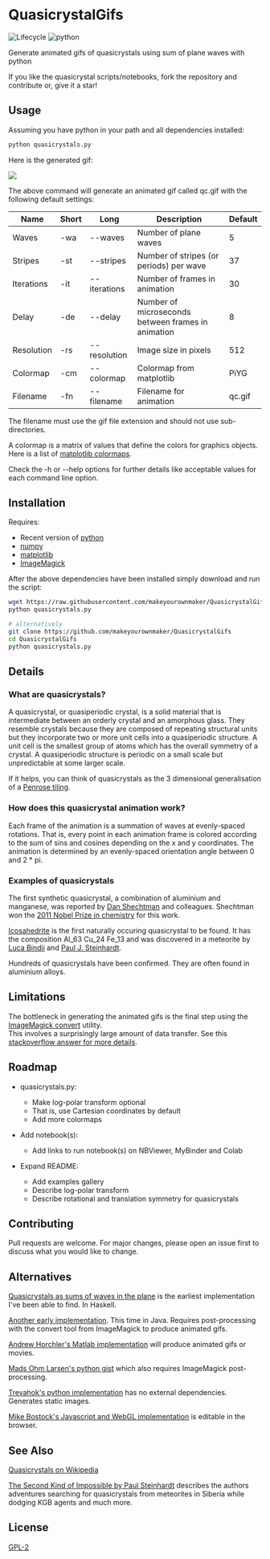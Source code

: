 # QuasicrystalGifs

![Lifecycle
](https://img.shields.io/badge/lifecycle-experimental-orange.svg?style=flat)
![python
](https://img.shields.io/badge/python-blue.svg?style=flat)

Generate animated gifs of quasicrystals using sum of plane waves with python

If you like the quasicrystal scripts/notebooks, fork the repository and contribute or, give it a star!


## Usage

Assuming you have python in your path and all dependencies installed:
```sh
python quasicrystals.py
```

Here is the generated gif:

<img src="figures/qc.gif" align="center" />

The above command will generate an animated gif called qc.gif with the following default
settings:

| Name       | Short | Long         | Description                                        | Default |
|------------|-------|--------------|----------------------------------------------------|---------|
| Waves      | -wa   | --waves      | Number of plane waves                              | 5       |
| Stripes    | -st   | --stripes    | Number of stripes (or periods) per wave            | 37      |
| Iterations | -it   | --iterations | Number of frames in animation                      | 30      |
| Delay      | -de   | --delay      | Number of microseconds between frames in animation | 8       |
| Resolution | -rs   | --resolution | Image size in pixels                               | 512     |
| Colormap   | -cm   | --colormap   | Colormap from matplotlib                           | PiYG    |
| Filename   | -fn   | --filename   | Filename for animation                             | qc.gif  |

The filename must use the gif file extension and should not use sub-directories.

A colormap is a matrix of values that define the colors for graphics objects.
Here is a list of 
[matplotlib colormaps](https://matplotlib.org/3.1.0/tutorials/colors/colormaps.html).

Check the -h or --help options for further details like acceptable values for 
each command line option.


## Installation

Requires:
 * Recent version of [python](https://www.python.org/)
 * [numpy](https://numpy.org/)
 * [matplotlib](https://matplotlib.org/)
 * [ImageMagick](https://imagemagick.org/)

[//]: # " * [Jupyter](https://jupyter.org/) "
[//]: # " One option is to clone the repository and open the notebook(s) in a local "
[//]: # " installation of Jupyter. "
[//]: # " ```sh "
[//]: # " git clone https://github.com/makeyourownmaker/QuasicrystalGifs "
[//]: # " cd QuasicrystalGifs "
[//]: # " jupyter notebook ... "
[//]: # " ``` "
[//]: # " Another option is to run the notebook(s) on NBViewer, MyBinder or Colab. "


After the above dependencies have been installed simply download and run the script:
```sh
wget https://raw.githubusercontent.com/makeyourownmaker/QuasicrystalGifs/master/quasicrystals.py
python quasicrystals.py

# alternatively
git clone https://github.com/makeyourownmaker/QuasicrystalGifs
cd QuasicrystalGifs
python quasicrystals.py
```


[//]: # " ## Gallery "
[//]: # " Include command line args ... "


## Details

### What are quasicrystals?

A quasicrystal, or quasiperiodic crystal, is a solid material that is 
intermediate between an orderly crystal and an amorphous glass.  They
resemble crystals because they are composed of repeating structural units 
but they incorporate two or more unit cells into a quasiperiodic structure.
A unit cell is the smallest group of atoms which has the overall symmetry of 
a crystal.  A quasiperiodic structure is periodic on a small scale but 
unpredictable at some larger scale.

If it helps, you can think of quasicrystals as the 3 dimensional
generalisation of a 
[Penrose tiling](https://en.wikipedia.org/wiki/Penrose_tiling).


### How does this quasicrystal animation work?

Each frame of the animation is a summation of waves at evenly-spaced 
rotations.  That is, every point in each animation frame is colored according 
to the sum of sins and cosines depending on the x and y coordinates.  The 
animation is determined by an evenly-spaced orientation angle between 0 and 
2 * pi.


### Examples of quasicrystals

The first synthetic quasicrystal, a combination of aluminium and manganese, was 
reported by [Dan Shechtman](https://en.wikipedia.org/wiki/Dan_Shechtman) and 
colleagues.  Shechtman won the 
[2011 Nobel Prize in chemistry](https://www.nobelprize.org/prizes/chemistry/2011/press-release/) 
for this work.

[Icosahedrite](https://en.wikipedia.org/wiki/Icosahedrite) is the first
naturally occuring quasicrystal to be found.  It has the composition 
Al_63 Cu_24 Fe_13 and was discovered in a meteorite by 
[Luca Bindii](https://en.wikipedia.org/wiki/Luca_Bindi) and 
[Paul J. Steinhardt](https://en.wikipedia.org/wiki/Paul_Steinhardt).

Hundreds of quasicrystals have been confirmed. They are often found in 
aluminium alloys.


## Limitations

The bottleneck in generating the animated gifs is the final step using
the [ImageMagick convert](https://imagemagick.org/script/convert.php) utility.  
This involves a surprisingly large amount of data transfer.  See this 
[stackoverflow answer for more details](https://stackoverflow.com/a/30704560/100129).


## Roadmap

 * quasicrystals.py:
   * Make log-polar transform optional
   * That is, use Cartesian coordinates by default
   * Add more colormaps

 * Add notebook(s):
   * Add links to run notebook(s) on NBViewer, MyBinder and Colab

 * Expand README:
   * Add examples gallery
   * Describe log-polar transform
   * Describe rotational and translation symmetry for quasicrystals


## Contributing

Pull requests are welcome.  For major changes, please open an issue first to discuss what you would like to change.


## Alternatives

[Quasicrystals as sums of waves in the plane](http://mainisusuallyafunction.blogspot.com/2011/10/quasicrystals-as-sums-of-waves-in-plane.html)
is the earliest implementation I've been able to find.  In Haskell.

[Another early implementation](http://wealoneonearth.blogspot.com/search/label/quasicrystal).
This time in Java.  Requires post-processing with the convert tool from 
ImageMagick to produce animated gifs.

[Andrew Horchler's Matlab implementation](https://github.com/horchler/quasicrystal)
will produce animated gifs or movies.

[Mads Ohm Larsen's python gist](https://gist.github.com/omegahm/e823a68c201406d32a94)
which also requires ImageMagick post-processing.

[Trevahok's python implementation](https://github.com/Trevahok/quasicrystal-generator)
has no external dependencies.  Generates static images.

[Mike Bostock's Javascript and WebGL implementation](https://observablehq.com/@mbostock/quasicrystals)
is editable in the browser.


## See Also

[Quasicrystals on Wikipedia](https://en.wikipedia.org/wiki/Quasicrystal)

[The Second Kind of Impossible by Paul Steinhardt](https://www.amazon.co.uk/Second-Kind-Impossible-Extraordinary-Matter/dp/147672993X/)
describes the authors adventures searching for quasicrystals from meteorites
in Siberia while dodging KGB agents and much more.


## License

[GPL-2](https://www.gnu.org/licenses/old-licenses/gpl-2.0.en.html)
